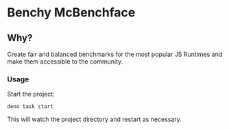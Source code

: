 # Benchy McBenchface

## Why?

Create fair and balanced benchmarks for the most popular JS Runtimes and make them accessible to the community.

### Usage

Start the project:

```
deno task start
```

This will watch the project directory and restart as necessary.
